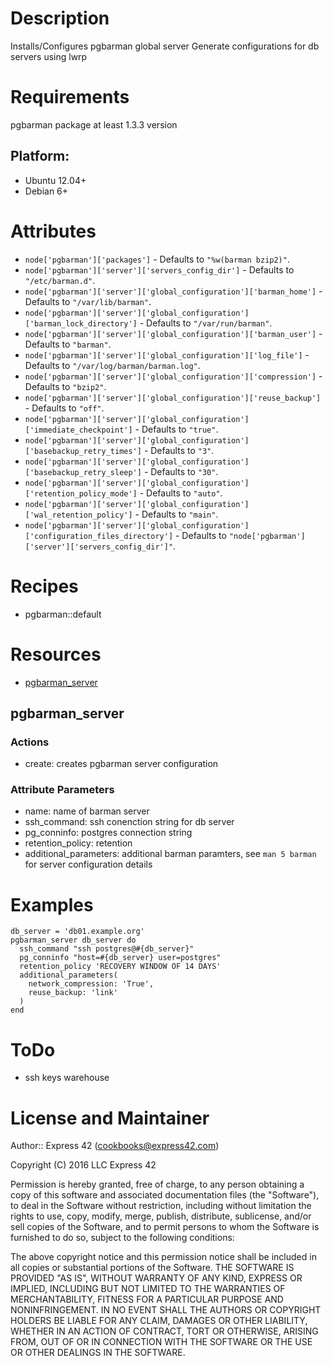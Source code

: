 # Description

Installs/Configures pgbarman global server
Generate configurations for db servers using lwrp

# Requirements

pgbarman package at least 1.3.3 version

## Platform:

* Ubuntu 12.04+
* Debian 6+


# Attributes

* `node['pgbarman']['packages']` -  Defaults to `"%w(barman bzip2)"`.
* `node['pgbarman']['server']['servers_config_dir']` -  Defaults to `"/etc/barman.d"`.
* `node['pgbarman']['server']['global_configuration']['barman_home']` -  Defaults to `"/var/lib/barman"`.
* `node['pgbarman']['server']['global_configuration']['barman_lock_directory']` -  Defaults to `"/var/run/barman"`.
* `node['pgbarman']['server']['global_configuration']['barman_user']` -  Defaults to `"barman"`.
* `node['pgbarman']['server']['global_configuration']['log_file']` -  Defaults to `"/var/log/barman/barman.log"`.
* `node['pgbarman']['server']['global_configuration']['compression']` -  Defaults to `"bzip2"`.
* `node['pgbarman']['server']['global_configuration']['reuse_backup']` -  Defaults to `"off"`.
* `node['pgbarman']['server']['global_configuration']['immediate_checkpoint']` -  Defaults to `"true"`.
* `node['pgbarman']['server']['global_configuration']['basebackup_retry_times']` -  Defaults to `"3"`.
* `node['pgbarman']['server']['global_configuration']['basebackup_retry_sleep']` -  Defaults to `"30"`.
* `node['pgbarman']['server']['global_configuration']['retention_policy_mode']` -  Defaults to `"auto"`.
* `node['pgbarman']['server']['global_configuration']['wal_retention_policy']` -  Defaults to `"main"`.
* `node['pgbarman']['server']['global_configuration']['configuration_files_directory']` -  Defaults to `"node['pgbarman']['server']['servers_config_dir']"`.

# Recipes

* pgbarman::default

# Resources

* [pgbarman_server](#pgbarman_server)

## pgbarman_server

### Actions

- create: creates pgbarman server configuration

### Attribute Parameters

- name: name of barman server
- ssh_command: ssh conenction string for db server
- pg_conninfo: postgres connection string
- retention_policy: retention
- additional_parameters: additional barman paramters, see ```man 5 barman``` for server configuration details

# Examples
```
db_server = 'db01.example.org'
pgbarman_server db_server do
  ssh_command "ssh postgres@#{db_server}"
  pg_conninfo "host=#{db_server} user=postgres"
  retention_policy 'RECOVERY WINDOW OF 14 DAYS'
  additional_parameters(
    network_compression: 'True',
    reuse_backup: 'link'
  )
end
```
# ToDo
* ssh keys warehouse

# License and Maintainer

Author:: Express 42 (cookbooks@express42.com)

Copyright (C) 2016 LLC Express 42

Permission is hereby granted, free of charge, to any person obtaining a copy of this software and associated documentation files (the "Software"), to deal in the Software without restriction, including without limitation the rights to use, copy, modify, merge, publish, distribute, sublicense, and/or sell copies of the Software, and to permit persons to whom the Software is furnished to do so, subject to the following conditions:

The above copyright notice and this permission notice shall be included in all copies or substantial portions of the Software. THE SOFTWARE IS PROVIDED "AS IS", WITHOUT WARRANTY OF ANY KIND, EXPRESS OR IMPLIED, INCLUDING BUT NOT LIMITED TO THE WARRANTIES OF MERCHANTABILITY, FITNESS FOR A PARTICULAR PURPOSE AND NONINFRINGEMENT. IN NO EVENT SHALL THE AUTHORS OR COPYRIGHT HOLDERS BE LIABLE FOR ANY CLAIM, DAMAGES OR OTHER LIABILITY, WHETHER IN AN ACTION OF CONTRACT, TORT OR OTHERWISE, ARISING FROM, OUT OF OR IN CONNECTION WITH THE SOFTWARE OR THE USE OR OTHER DEALINGS IN THE SOFTWARE.
